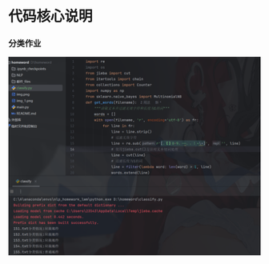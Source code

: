 # 代码核心说明

### 分类作业
<img src="https://github.com/jooof/homeword/blob/master/img_2.png?raw=true" width="800" alt="截图三">